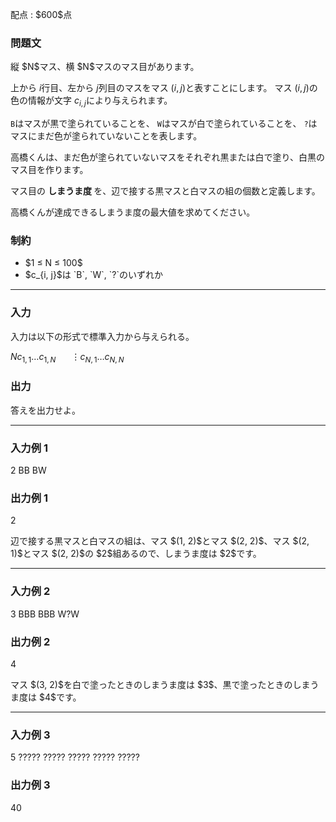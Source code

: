 
<div>

<span>

<span>

<p>
配点 : $600$点
</p>

<div>

<section>

### **問題文**

<p>
縦 $N$マス、横 $N$マスのマス目があります。

上から $i$行目、左から $j$列目のマスをマス $(i, j)$と表すことにします。
マス $(i, j)$の色の情報が文字 $c_{i,j}$により与えられます。

`B`はマスが黒で塗られていることを、
`W`はマスが白で塗られていることを、
`?`はマスにまだ色が塗られていないことを表します。  
</p>

<p>
高橋くんは、まだ色が塗られていないマスをそれぞれ黒または白で塗り、白黒のマス目を作ります。

マス目の 
<strong>
しまうま度
</strong>
を、辺で接する黒マスと白マスの組の個数と定義します。

高橋くんが達成できるしまうま度の最大値を求めてください。
</p>

</section>

</div>

<div>

<section>

### **制約**

<ul>

<li>
$1 ≤ N ≤ 100$
</li>

<li>
$c_{i, j}$は `B`, `W`, `?`のいずれか
</li>

</ul>

</section>

</div>

---

<div>

<div>

<section>

### **入力**

<p>
入力は以下の形式で標準入力から与えられる。
</p>

<div>

$N$$c_{1,1} \dots c_{1,N}$$\hspace{20pt}\vdots$$c_{N,1} \dots c_{N,N}$
</div>

</section>

</div>

<div>

<section>

### **出力**

<p>
答えを出力せよ。
</p>

</section>

</div>

</div>

---

<div>

<section>

### **入力例 1**

<div>

2
BB
BW

</div>

</section>

</div>

<div>

<section>

### **出力例 1**

<div>

2

</div>

<p>
辺で接する黒マスと白マスの組は、マス $(1, 2)$とマス $(2, 2)$、マス $(2, 1)$とマス $(2, 2)$の $2$組あるので、しまうま度は $2$です。
</p>

</section>

</div>

---

<div>

<section>

### **入力例 2**

<div>

3
BBB
BBB
W?W

</div>

</section>

</div>

<div>

<section>

### **出力例 2**

<div>

4

</div>

<p>
マス $(3, 2)$を白で塗ったときのしまうま度は $3$、黒で塗ったときのしまうま度は $4$です。
</p>

</section>

</div>

---

<div>

<section>

### **入力例 3**

<div>

5
?????
?????
?????
?????
?????

</div>

</section>

</div>

<div>

<section>

### **出力例 3**

<div>

40

</div>

</section>

</div>

</span>

</span>

</div>
